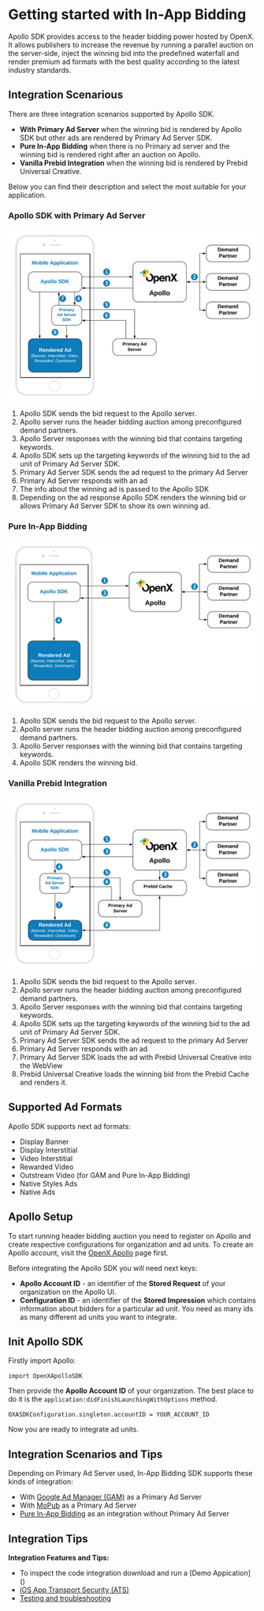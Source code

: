 # Getting started with In-App Bidding


Apollo SDK provides access to the header bidding power hosted by OpenX. It allows publishers to increase the revenue by running a parallel auction on the server-side, inject the winning bid into the predefined waterfall and render premium ad formats with the best quality according to the latest industry standards. 

## Integration Scenarious 

There are three integration scenarios supported by Apollo SDK. 

- **With Primary Ad Server** when the winning bid is rendered by Apollo SDK but other ads are rendered by Primary Ad Server SDK.
- **Pure In-App Bidding** when there is no Primary ad server and the winning bid is rendered right after an auction on Apollo.
- **Vanilla Prebid Integration** when the winning bid is rendered by Prebid Universal Creative.

Below you can find their description and select the most suitable for your application.

  
### Apollo SDK with Primary Ad Server

<img src="res/Apollo-In-App-Bidding-Overview-Apollo-with-Primary-Ad-Server.png" alt="Pipeline Screenshot" align="center">

1. Apollo SDK sends the bid request to the Apollo server.
2. Apollo server runs the header bidding auction among preconfigured demand partners.
3. Apollo Server responses with the winning bid that contains targeting keywords.
4. Apollo SDK sets up the targeting keywords of the winning bid to the ad unit of Primary Ad Server SDK.
5. Primary Ad Server SDK sends the ad request to the primary Ad Server
6. Primary Ad Server responds with an ad
7. The info about the winning ad is passed to the Apollo SDK
8. Depending on the ad response Apollo SDK renders the winning bid or allows Primary Ad Server SDK to show its own winning ad.

### Pure In-App Bidding

<img src="res/Apollo-In-App-Bidding-Overview-Pure-Apollo.png" alt="Pipeline Screenshot" align="center">

1. Apollo SDK sends the bid request to the Apollo server.
2. Apollo server runs the header bidding auction among preconfigured demand partners.
3. Apollo Server responses with the winning bid that contains targeting keywords.
4. Apollo SDK renders the winning bid.


### Vanilla Prebid Integration

<img src="res/Apollo-In-App-Bidding-Overview-Vanilla-Prebid-Integration.png" alt="Pipeline Screenshot" align="center">

1. Apollo SDK sends the bid request to the Apollo server.
2. Apollo server runs the header bidding auction among preconfigured demand partners.
3. Apollo Server responses with the winning bid that contains targeting keywords.
4. Apollo SDK sets up the targeting keywords of the winning bid to the ad unit of Primary Ad Server SDK.
5. Primary Ad Server SDK sends the ad request to the primary Ad Server
6. Primary Ad Server responds with an ad
7. Primary Ad Server SDK loads the ad with Prebid Universal Creative into the WebView
8. Prebid Universal Creative loads the winning bid from the Prebid Cache and renders it.


## Supported Ad Formats

Apollo SDK supports next ad formats:

 - Display Banner
 - Display Interstitial
 - Video Interstitial
 - Rewarded Video
 - Outstream Video (for GAM and Pure In-App Bidding)
 - Native Styles Ads
 - Native Ads

## Apollo Setup

To start running header bidding auction you need to register on Apollo and create respective configurations for organization and ad units. To create an Apollo account, visit the [OpenX Apollo](https://www.openx.com/prebid/) page first.

Before integrating the Apollo SDK you will need next keys:

- **Apollo Account ID** - an identifier of the **Stored Request** of your organization on the Apollo UI.
- **Configuration ID** - an identifier of the **Stored Impression** which contains information about bidders for a particular ad unit. You need as many ids as many different ad units you want to integrate.

## Init Apollo SDK

Firstly import Apollo:

```
import OpenXApolloSDK
```

Then provide the **Apollo Account ID** of your organization. The best place to do it is the `application:didFinishLaunchingWithOptions` method.
 
```
OXASDKConfiguration.singleton.accountID = YOUR_ACCOUNT_ID
```

Now you are ready to integrate ad units.


## Integration Scenarios and Tips


Depending on Primary Ad Server used, In-App Bidding SDK supports these kinds of integration:

- With [Google Ad Manager (GAM)](integration-gam/ios-in-app-bidding-gam-info.md) as a Primary Ad Server
- With [MoPub](integration-mopub/ios-in-app-bidding-mopub-info.md) as a Primary Ad Server
- [Pure In-App Bidding](integration-apollo/ios-in-app-bidding-pb-info.md) as an integration without Primary Ad Server
  

## Integration Tips


**Integration Features and Tips:**

- To inspect the code integration download and run a [Demo Appication] ()
- [iOS App Transport Security (ATS)](ios-sdk-ats.md)
- [Testing and troubleshooting](ios-sdk-self-test.md)


